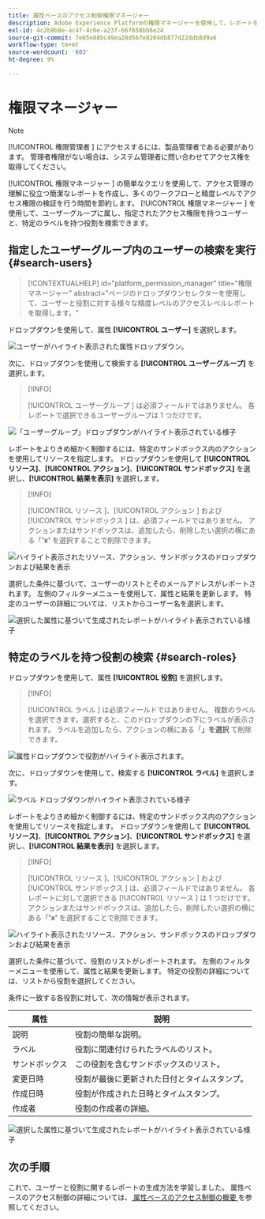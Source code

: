```yaml
---
title: 属性ベースのアクセス制御権限マネージャー
description: Adobe Experience Platformの権限マネージャーを使用して、レポートを生成し、アクセス権限を検証する方法を説明します。
exl-id: 4c2b8b8e-ac4f-4c6e-a23f-66f658bb6e24
source-git-commit: 7e65e88bc49ea28d567e8204db877d22ddb8d9a6
workflow-type: tm+mt
source-wordcount: '603'
ht-degree: 9%

---
```


# 権限マネージャー

>[!NOTE]
>
>[!UICONTROL  権限管理者 ] にアクセスするには、製品管理者である必要があります。 管理者権限がない場合は、システム管理者に問い合わせてアクセス権を取得してください。

[!UICONTROL  権限マネージャー ] の簡単なクエリを使用して、アクセス管理の理解に役立つ簡潔なレポートを作成し、多くのワークフローと精度レベルでアクセス権限の検証を行う時間を節約します。 [!UICONTROL  権限マネージャー ] を使用して、ユーザーグループに属し、指定されたアクセス権限を持つユーザーと、特定のラベルを持つ役割を検索できます。

## 指定したユーザーグループ内のユーザーの検索を実行 {#search-users}

>[!CONTEXTUALHELP]
>id="platform_permission_manager"
>title="権限マネージャー"
>abstract="ページのドロップダウンセレクターを使用して、ユーザーと役割に対する様々な精度レベルのアクセスレベルレポートを取得します。"
<!-- >additional-url="https://experienceleague.adobe.com/docs/experience-platform/access-control/abac/permissions-manager/permissions.html" text="Permission manager" -->

ドロップダウンを使用して、属性 **[!UICONTROL ユーザー]** を選択します。

![ ユーザーがハイライト表示された属性ドロップダウン。](../../images/permission-manager/users-select.png)

次に、ドロップダウンを使用して検索する **[!UICONTROL ユーザーグループ]** を選択します。

>[!INFO]
>
>[!UICONTROL  ユーザーグループ ] は必須フィールドではありません。 各レポートで選択できるユーザーグループは 1 つだけです。

![ 「ユーザーグループ」ドロップダウンがハイライト表示されている様子 ](../../images/permission-manager/user-group-select.png)

レポートをよりきめ細かく制御するには、特定のサンドボックス内のアクションを使用してリソースを指定します。 ドロップダウンを使用して **[!UICONTROL リソース]**、**[!UICONTROL アクション]**、**[!UICONTROL サンドボックス]** を選択し、**[!UICONTROL 結果を表示]** を選択します。

>[!INFO]
>
>[!UICONTROL  リソース ]、[!UICONTROL  アクション ] および [!UICONTROL  サンドボックス ] は、必須フィールドではありません。 アクションまたはサンドボックスは、追加したら、削除したい選択の横にある「**&#39;x&#39;** を選択することで削除できます。

![ ハイライト表示されたリソース、アクション、サンドボックスのドロップダウンおよび結果を表示 ](../../images/permission-manager/users-additional-attributes-select.png)

選択した条件に基づいて、ユーザーのリストとそのメールアドレスがレポートされます。 左側のフィルターメニューを使用して、属性と結果を更新します。 特定のユーザーの詳細については、リストからユーザー名を選択します。

![ 選択した属性に基づいて生成されたレポートがハイライト表示されている様子 ](../../images/permission-manager/users-report.png)

## 特定のラベルを持つ役割の検索 {#search-roles}

ドロップダウンを使用して、属性 **[!UICONTROL 役割]** を選択します。

>[!INFO]
>
>[!UICONTROL  ラベル ] は必須フィールドではありません。 複数のラベルを選択できます。選択すると、このドロップダウンの下にラベルが表示されます。 ラベルを追加したら、アクションの横にある「**」を選択** て削除できます。

![ 属性ドロップダウンで役割がハイライト表示されます。](../../images/permission-manager/roles-select.png)

次に、ドロップダウンを使用して、検索する **[!UICONTROL ラベル]** を選択します。

![ ラベル ドロップダウンがハイライト表示されている様子 ](../../images/permission-manager/roles-labels-select.png)

レポートをよりきめ細かく制御するには、特定のサンドボックス内のアクションを使用してリソースを指定します。 ドロップダウンを使用して **[!UICONTROL リソース]**、**[!UICONTROL アクション]**、**[!UICONTROL サンドボックス]** を選択し、**[!UICONTROL 結果を表示]** を選択します。

>[!INFO]
>
>[!UICONTROL  リソース ]、[!UICONTROL  アクション ] および [!UICONTROL  サンドボックス ] は、必須フィールドではありません。 各レポートに対して選択できる [!UICONTROL  リソース ] は 1 つだけです。 アクションまたはサンドボックスは、追加したら、削除したい選択の横にある「**&#39;x&#39;** を選択することで削除できます。

![ ハイライト表示されたリソース、アクション、サンドボックスのドロップダウンおよび結果を表示 ](../../images/permission-manager/roles-additional-attributes-select.png)

選択した条件に基づいて、役割のリストがレポートされます。 左側のフィルターメニューを使用して、属性と結果を更新します。 特定の役割の詳細については、リストから役割を選択してください。

条件に一致する各役割に対して、次の情報が表示されます。

| 属性 | 説明 |
| --- | --- |
| 説明 | 役割の簡単な説明。 |
| ラベル | 役割に関連付けられたラベルのリスト。 |
| サンドボックス | この役割を含むサンドボックスのリスト。 |
| 変更日時 | 役割が最後に更新された日付とタイムスタンプ。 |
| 作成日時 | 役割が作成された日時とタイムスタンプ。 |
| 作成者 | 役割の作成者の詳細。 |

![ 選択した属性に基づいて生成されたレポートがハイライト表示されている様子 ](../../images/permission-manager/roles-report.png)

## 次の手順

これで、ユーザーと役割に関するレポートの生成方法を学習しました。 属性ベースのアクセス制御の詳細については、[ 属性ベースのアクセス制御の概要 ](../overview.md) を参照してください。
